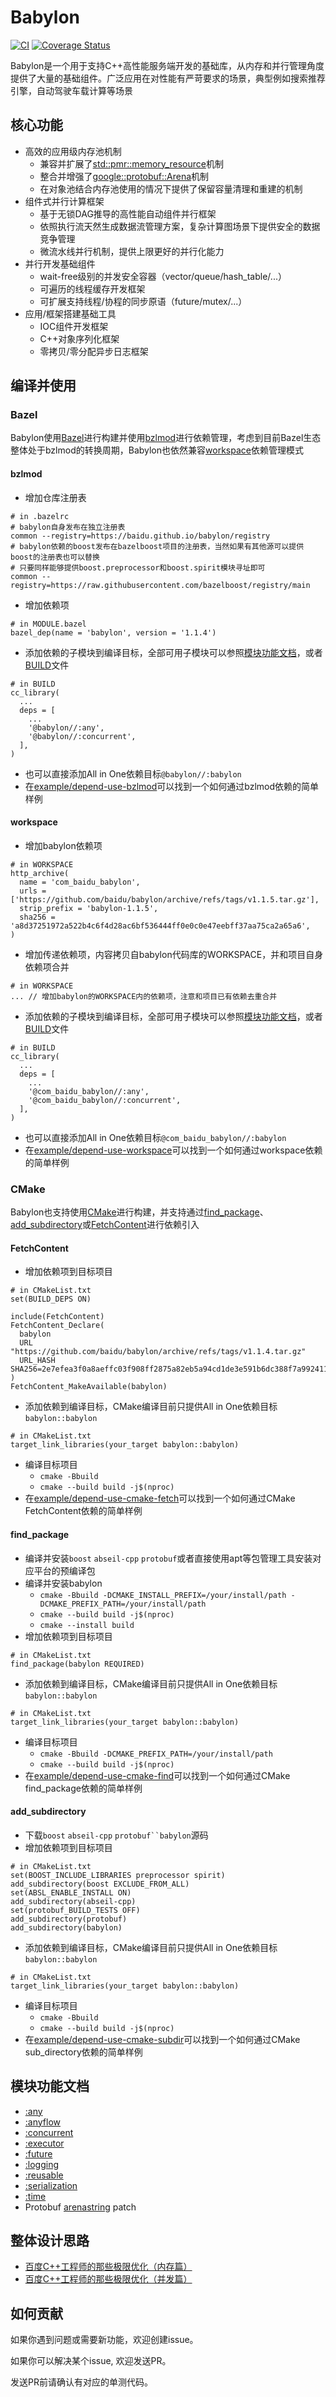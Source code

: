 # Babylon

[![CI](https://github.com/baidu/babylon/actions/workflows/ci.yml/badge.svg)](https://github.com/baidu/babylon/actions/workflows/ci.yml)
[![Coverage Status](https://coveralls.io/repos/github/baidu/babylon/badge.svg)](https://coveralls.io/github/baidu/babylon)

Babylon是一个用于支持C++高性能服务端开发的基础库，从内存和并行管理角度提供了大量的基础组件。广泛应用在对性能有严苛要求的场景，典型例如搜索推荐引擎，自动驾驶车载计算等场景

## 核心功能

- 高效的应用级内存池机制
  - 兼容并扩展了[std::pmr::memory_resource](https://en.cppreference.com/w/cpp/memory/memory_resource)机制
  - 整合并增强了[google::protobuf::Arena](https://protobuf.dev/reference/cpp/arenas)机制
  - 在对象池结合内存池使用的情况下提供了保留容量清理和重建的机制
- 组件式并行计算框架
  - 基于无锁DAG推导的高性能自动组件并行框架
  - 依照执行流天然生成数据流管理方案，复杂计算图场景下提供安全的数据竞争管理
  - 微流水线并行机制，提供上限更好的并行化能力
- 并行开发基础组件
  - wait-free级别的并发安全容器（vector/queue/hash_table/...）
  - 可遍历的线程缓存开发框架
  - 可扩展支持线程/协程的同步原语（future/mutex/...）
- 应用/框架搭建基础工具
  - IOC组件开发框架
  - C++对象序列化框架
  - 零拷贝/零分配异步日志框架

## 编译并使用

### Bazel

Babylon使用[Bazel](https://bazel.build)进行构建并使用[bzlmod](https://bazel.build/external/module)进行依赖管理，考虑到目前Bazel生态整体处于bzlmod的转换周期，Babylon也依然兼容[workspace](https://bazel.build/rules/lib/globals/workspace)依赖管理模式

#### bzlmod

- 增加仓库注册表
```
# in .bazelrc
# babylon自身发布在独立注册表
common --registry=https://baidu.github.io/babylon/registry
# babylon依赖的boost发布在bazelboost项目的注册表，当然如果有其他源可以提供boost的注册表也可以替换
# 只要同样能够提供boost.preprocessor和boost.spirit模块寻址即可
common --registry=https://raw.githubusercontent.com/bazelboost/registry/main
```
- 增加依赖项
```
# in MODULE.bazel
bazel_dep(name = 'babylon', version = '1.1.4')
```
- 添加依赖的子模块到编译目标，全部可用子模块可以参照[模块功能文档](#模块功能文档)，或者[BUILD](BUILD)文件
```
# in BUILD
cc_library(
  ...
  deps = [
    ...
    '@babylon//:any',
    '@babylon//:concurrent',
  ],
)
```
- 也可以直接添加All in One依赖目标`@babylon//:babylon`
- 在[example/depend-use-bzlmod](example/depend-use-bzlmod)可以找到一个如何通过bzlmod依赖的简单样例

#### workspace

- 增加babylon依赖项
```
# in WORKSPACE
http_archive(
  name = 'com_baidu_babylon',
  urls = ['https://github.com/baidu/babylon/archive/refs/tags/v1.1.5.tar.gz'],
  strip_prefix = 'babylon-1.1.5',
  sha256 = 'a8d37251972a522b4c6f4d28ac6bf536444ff0e0c0e47eebff37aa75ca2a65a6',
)
```
- 增加传递依赖项，内容拷贝自babylon代码库的WORKSPACE，并和项目自身依赖项合并
```
# in WORKSPACE
... // 增加babylon的WORKSPACE内的依赖项，注意和项目已有依赖去重合并
```
- 添加依赖的子模块到编译目标，全部可用子模块可以参照[模块功能文档](#模块功能文档)，或者[BUILD](BUILD)文件
```
# in BUILD
cc_library(
  ...
  deps = [
    ...
    '@com_baidu_babylon//:any',
    '@com_baidu_babylon//:concurrent',
  ],
)
```
- 也可以直接添加All in One依赖目标`@com_baidu_babylon//:babylon`
- 在[example/depend-use-workspace](example/depend-use-workspace)可以找到一个如何通过workspace依赖的简单样例

### CMake

Babylon也支持使用[CMake](https://cmake.org)进行构建，并支持通过[find_package](https://cmake.org/cmake/help/latest/command/find_package.html)、[add_subdirectory](https://cmake.org/cmake/help/latest/command/add_subdirectory.html)或[FetchContent](https://cmake.org/cmake/help/latest/module/FetchContent.html)进行依赖引入

#### FetchContent

- 增加依赖项到目标项目
```
# in CMakeList.txt
set(BUILD_DEPS ON)

include(FetchContent)
FetchContent_Declare(
  babylon
  URL "https://github.com/baidu/babylon/archive/refs/tags/v1.1.4.tar.gz"
  URL_HASH SHA256=2e7efea3f0a8aeffc03f908ff2875a82eb5a94cd1de3e591b6dc388f7a992411
)
FetchContent_MakeAvailable(babylon)
```
- 添加依赖到编译目标，CMake编译目前只提供All in One依赖目标`babylon::babylon`
```
# in CMakeList.txt
target_link_libraries(your_target babylon::babylon)
```
- 编译目标项目
  - `cmake -Bbuild`
  - `cmake --build build -j$(nproc)`
- 在[example/depend-use-cmake-fetch](example/depend-use-cmake-fetch)可以找到一个如何通过CMake FetchContent依赖的简单样例

#### find_package

- 编译并安装`boost` `abseil-cpp` `protobuf`或者直接使用apt等包管理工具安装对应平台的预编译包
- 编译并安装babylon
  - `cmake -Bbuild -DCMAKE_INSTALL_PREFIX=/your/install/path -DCMAKE_PREFIX_PATH=/your/install/path`
  - `cmake --build build -j$(nproc)`
  - `cmake --install build`
- 增加依赖项到目标项目
```
# in CMakeList.txt
find_package(babylon REQUIRED)
```
- 添加依赖到编译目标，CMake编译目前只提供All in One依赖目标`babylon::babylon`
```
# in CMakeList.txt
target_link_libraries(your_target babylon::babylon)
```
- 编译目标项目
  - `cmake -Bbuild -DCMAKE_PREFIX_PATH=/your/install/path`
  - `cmake --build build -j$(nproc)`
- 在[example/depend-use-cmake-find](example/depend-use-cmake-find)可以找到一个如何通过CMake find_package依赖的简单样例

#### add_subdirectory

- 下载`boost` `abseil-cpp` `protobuf``babylon`源码
- 增加依赖项到目标项目
```
# in CMakeList.txt
set(BOOST_INCLUDE_LIBRARIES preprocessor spirit)
add_subdirectory(boost EXCLUDE_FROM_ALL)
set(ABSL_ENABLE_INSTALL ON)
add_subdirectory(abseil-cpp)
set(protobuf_BUILD_TESTS OFF)
add_subdirectory(protobuf)
add_subdirectory(babylon)
```
- 添加依赖到编译目标，CMake编译目前只提供All in One依赖目标`babylon::babylon`
```
# in CMakeList.txt
target_link_libraries(your_target babylon::babylon)
```
- 编译目标项目
  - `cmake -Bbuild`
  - `cmake --build build -j$(nproc)`
- 在[example/depend-use-cmake-subdir](example/depend-use-cmake-subdir)可以找到一个如何通过CMake sub_directory依赖的简单样例

## 模块功能文档

- [:any](docs/any.md)
- [:anyflow](docs/anyflow/index.md)
- [:concurrent](docs/concurrent/index.md)
- [:executor](docs/executor.md)
- [:future](docs/future.md)
- [:logging](docs/logging.md)
- [:reusable](docs/reusable/index.md)
- [:serialization](docs/serialization.md)
- [:time](docs/time.md)
- Protobuf [arenastring](docs/arenastring.md) patch

## 整体设计思路

- [百度C++工程师的那些极限优化（内存篇）](https://mp.weixin.qq.com/s?__biz=Mzg5MjU0NTI5OQ==&mid=2247489076&idx=1&sn=748bf716d94d5ed2739ea8a9385cd4a6&chksm=c03d2648f74aaf5e11298cf450c3453a273eb6d2161bc90e411b6d62fa0c1b96a45e411af805&scene=178&cur_album_id=1693053794688761860#rd)
- [百度C++工程师的那些极限优化（并发篇）](https://mp.weixin.qq.com/s/0Ofo8ak7-UXuuOoD0KIHwA)

## 如何贡献

如果你遇到问题或需要新功能，欢迎创建issue。

如果你可以解决某个issue, 欢迎发送PR。

发送PR前请确认有对应的单测代码。

